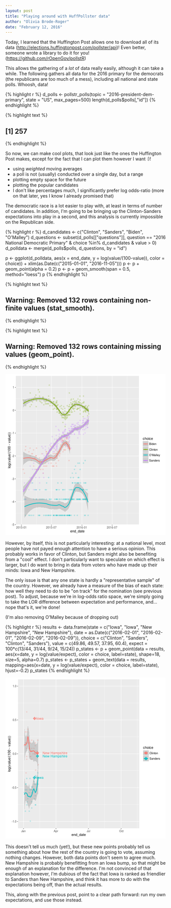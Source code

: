 ```yaml
---
layout: post
title: "Playing around with HuffPollster data"
author: "Olivia Brode-Roger"
date: "February 12, 2016"
---
```




Today, I learned that the Huffington Post allows one to download all of its data (http://elections.huffingtonpost.com/pollster/api)!
Even better, someone wrote a library to do it for you! (https://github.com/rOpenGov/pollstR)

This allows the gathering of a *lot* of data really easily, although it can take a while.
The following gathers all data for the 2016 primary for the democrats (the republicans are too much of a mess), including all national and state polls.
Whoosh, data!

{% highlight r %}
d_polls <- pollstr_polls(topic = "2016-president-dem-primary", state = "US", max_pages=500)
length(d_polls$polls[,"id"])
{% endhighlight %}



{% highlight text %}
## [1] 257
{% endhighlight %}

So now, we can make cool plots, that look just like the ones the Huffington Post makes, except for the fact that I can plot them however I want :)!
  * using *weighted* moving averages
  * a poll is not (usually) conducted over a single day, but a range
  * plotting empty space for the future
  * plotting the popular candidates
  * I don't like percentages much, I significantly prefer log odds-ratio (more on that later, yes I know I already promised that)

The democratic race is a lot easier to play with, at least in terms of number of candidates.
In addition, I'm going to be bringing up the Clinton-Sanders expectations into play in a second, and this analysis is currently impossible on the Republican side.

{% highlight r %}
d_candidates <- c("Clinton", "Sanders", "Biden", "O'Malley")
d_questions <- subset(d_polls[["questions"]], question == "2016 National Democratic Primary" & choice %in% d_candidates & value > 0)
d_polldata <- merge(d_polls$polls, d_questions, by = "id")

p <- ggplot(d_polldata, aes(x = end_date, y = log(value/(100-value)), color = choice)) + xlim(as.Date(c("2015-01-01", "2016-11-05")))
p <- p + geom_point(alpha = 0.2)
p <- p + geom_smooth(span = 0.5, method="loess")
p
{% endhighlight %}



{% highlight text %}
## Warning: Removed 132 rows containing non-finite values (stat_smooth).
{% endhighlight %}



{% highlight text %}
## Warning: Removed 132 rows containing missing values (geom_point).
{% endhighlight %}

![center](/../figs/2016-02-12-playing-with-huffpolster/unnamed-chunk-2-1.png)

However, by itself, this is not particularly interesting: at a national level, most people have not payed enough attention to have a serious opinion.
This probably works in favor of Clinton, but Sanders might also be benefiting from a "cool" effect.
I don't particularly want to speculate on which effect is larger, but I do want to bring in data from voters who have made up their minds: Iowa and New Hampshire.

The only issue is that any one state is hardly a "representative sample" of the country.
However, we already have a measure of the bias of each state: how well they need to do to be "on track" for the nomination (see previous post).
To adjust, because we're in log-odds ratio space, we're simply going to take the LOR difference between expectation and performance, and... nope that's it, we're done!

(I'm also removing O'Malley because of dropping out)



{% highlight r %}
results <- data.frame(state = c("Iowa", "Iowa", "New Hampshire", "New Hampshire"),
                      date = as.Date(c("2016-02-01", "2016-02-01", "2016-02-09", "2016-02-09")),
                      choice = c("Clinton", "Sanders", "Clinton", "Sanders"),
                      value = c(49.86, 49.57, 37.95, 60.4),
                      expect = 100*c(13/44, 31/44, 9/24, 15/24))
p_states <- p + geom_point(data = results, aes(x=date, y = log(value/expect), color = choice, label=state), shape=18, size=5, alpha=0.7)
p_states <- p_states + geom_text(data = results, mapping=aes(x=date, y = log(value/expect), color = choice, label=state), hjust=-0.2)
p_states
{% endhighlight %}

![center](/../figs/2016-02-12-playing-with-huffpolster/unnamed-chunk-4-1.png)

This doesn't tell us much (yet!), but these new points probably tell us something about how the rest of the country is going to vote, assuming nothing changes.
However, both data points don't seem to agree much.
New Hampshire is probably benefitting from an Iowa bump, so that might be enough of an explanation for the difference.
I'm not convinced of that explanation however, I'm dubious of the fact that Iowa is ranked as friendlier to Sanders than New Hampshire, and think it has more to do with the expectations being off, than the actual results.

This, along with the previous post, point to a clear path forward: run my own expectations, and use those instead.
